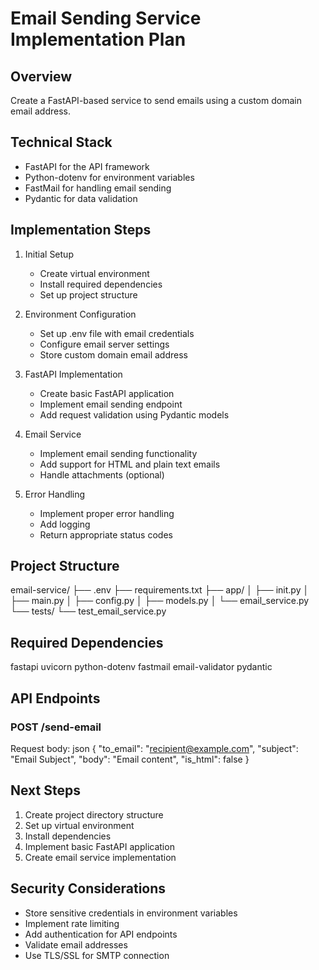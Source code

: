 # Email Sending Service Implementation Plan

## Overview
Create a FastAPI-based service to send emails using a custom domain email address.

## Technical Stack
- FastAPI for the API framework
- Python-dotenv for environment variables
- FastMail for handling email sending
- Pydantic for data validation

## Implementation Steps

1. Initial Setup
   - Create virtual environment
   - Install required dependencies
   - Set up project structure

2. Environment Configuration
   - Set up .env file with email credentials
   - Configure email server settings
   - Store custom domain email address

3. FastAPI Implementation
   - Create basic FastAPI application
   - Implement email sending endpoint
   - Add request validation using Pydantic models

4. Email Service
   - Implement email sending functionality
   - Add support for HTML and plain text emails
   - Handle attachments (optional)

5. Error Handling
   - Implement proper error handling
   - Add logging
   - Return appropriate status codes

## Project Structure 
email-service/
├── .env
├── requirements.txt
├── app/
│ ├── init.py
│ ├── main.py
│ ├── config.py
│ ├── models.py
│ └── email_service.py
└── tests/
└── test_email_service.py


## Required Dependencies
fastapi
uvicorn
python-dotenv
fastmail
email-validator
pydantic

## API Endpoints

### POST /send-email
Request body:
json
{
"to_email": "recipient@example.com",
"subject": "Email Subject",
"body": "Email content",
"is_html": false
}

## Next Steps
1. Create project directory structure
2. Set up virtual environment
3. Install dependencies
4. Implement basic FastAPI application
5. Create email service implementation

## Security Considerations
- Store sensitive credentials in environment variables
- Implement rate limiting
- Add authentication for API endpoints
- Validate email addresses
- Use TLS/SSL for SMTP connection
